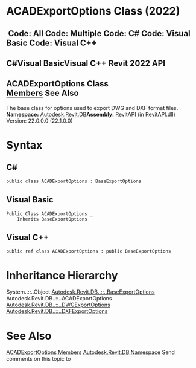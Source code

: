 # ACADExportOptions Class (2022)

﻿
 Code: All Code: Multiple Code: C# Code: Visual Basic Code: Visual C++   
---  
C#Visual BasicVisual C++
Revit 2022 API  
---  
ACADExportOptions Class  
[Members](ced8066b-d063-8d28-40db-17ba9f4d06ab.md "ACADExportOptions Members") See Also  
---  
The base class for options used to export DWG and DXF format files. 
**Namespace:** [Autodesk.Revit.DB](87546ba7-461b-c646-cbb1-2cb8f5bff8b2.md "Autodesk.Revit.DB Namespace")**Assembly:** RevitAPI (in RevitAPI.dll) Version: 22.0.0.0 (22.1.0.0)
# Syntax
C#  
---  
```text
public class ACADExportOptions : BaseExportOptions
```
  
Visual Basic  
---  
```text
Public Class ACADExportOptions _
	Inherits BaseExportOptions
```
  
Visual C++  
---  
```text
public ref class ACADExportOptions : public BaseExportOptions
```
  
# Inheritance Hierarchy
System..::..Object [Autodesk.Revit.DB..::..BaseExportOptions](d88aaa04-8700-ede2-9a8c-c3ac0d71e68b.md "BaseExportOptions Class") Autodesk.Revit.DB..::..ACADExportOptions [Autodesk.Revit.DB..::..DWGExportOptions](3e510f02-1a4c-3e4f-f923-e96972d03862.md "DWGExportOptions Class") [Autodesk.Revit.DB..::..DXFExportOptions](00783eca-208f-cc58-d56f-b47814a6957a.md "DXFExportOptions Class")
# See Also
[ACADExportOptions Members](ced8066b-d063-8d28-40db-17ba9f4d06ab.md "ACADExportOptions Members")
[Autodesk.Revit.DB Namespace](87546ba7-461b-c646-cbb1-2cb8f5bff8b2.md "Autodesk.Revit.DB Namespace")
Send comments on this topic to 